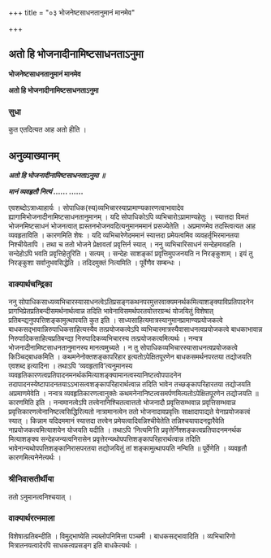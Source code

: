 +++
title = "०३ भोजनेष्टसाधनतानुमानं मानमेव"

+++


## अतो हि भोजनादीनामिष्टसाधनताऽनुमा

**भोजनेष्टसाधनतानुमानं मानमेव**

**अतो हि भोजनादीनामिष्टसाधनताऽनुमा**

### **सुधा**

कुत एतदित्यत आह अतो हीति ।

## **अनुव्याख्यानम्**

***अतो हि भोजनादीनामिष्टसाधनताऽनुमा ॥***

***मानं व्यवहृतौ नित्यं ...... ......***

एवशब्दोऽत्राध्याहार्यः । सोपाधिक(स्य)व्यभिचारस्याप्रामाण्यकारणत्वाभावादेव ह्यागामिभोजनादीनामिष्टसाधनतानुमानम् । यदि सोपाधिकोऽपि व्यभिचारोऽप्रामाण्यहेतुः । स्यात्तदा विमतं भोजनमिष्टसाधनं भोजनत्वात् ह्यस्तनभोजनवदित्यनुमानममानं प्रसज्येतेति । अप्रमाणमेव तदस्त्वित्यत आह व्यवहृताविति । कारणमिति शेषः । यदि व्यभिचारेणेदममानं स्यात्तदा प्रमेयत्वमिव व्यवहर्तृभिरमानतया निश्चीयेतापि । तथा च ततो भोजने प्रेक्षावतां प्रवृत्तिर्न स्यात् । ननु व्यभिचारिसाधनं सन्देहमावहति । सन्देहोऽपि भवति प्रवृत्तिहेतुरिति । सत्यम् । सन्देहः साशङ्कां प्रवृत्तिमुपजनयति न निरङ्कुशाम् । इयं तु निरङ्कुशा सर्वानुभवसिद्धेति । तदिदमुक्तं नित्यमिति । पूर्वेणैव सम्बन्धः ।

### **वाक्यार्थचन्द्रिका**

ननु सोपाधिकसाध्यव्यभिचारस्यासाधनत्वेऽतिप्रसङ्गकथनपरमुत्तरवाक्यमनर्थकमित्याशङ्क्याविप्रतिपादनेन प्रागभिप्रेतप्रतिबन्दीसमर्थनार्थत्वान्न तदिति भावेनाविसमर्थपरतयोत्तरग्रन्थं योजयितुं विशेषात् प्रतिबन्द्यनुपपत्तिशङ्कामुत्थापयति कुत इति । साध्यसाहित्यमात्रस्यानुमानप्रामाण्यप्रयोजकत्वे बाधकसद्भावान्निरुपाधिकसाहित्यस्यैव तत्प्रयोजकत्वेऽपि व्यभिचारमात्रस्यैवासाधनत्वप्रयोजकत्वे बाधकाभावान्न निरुपादिकसाहित्यप्रतिबन्द्या निरुपादिकव्यभिचारस्य तत्प्रयोजकत्वमित्यर्थः । नन्वत्र भोजनादीनामिष्टसाधनतानुमानस्य मानत्वमुच्यते । न तु सोपाधिकव्यभिचारस्यासाधनत्वप्रयोजकत्वे किञ्चिद्बाधकमिति । कथमनेनोक्तशङ्कापरिहार इत्यतोऽपेक्षितपूरणेन बाधकसमर्थनपरतया तद्योजयति एवशब्द इत्यादिना । तथाऽपि ‘व्यवहृतावि’त्यनुमानस्य व्यवहृतिकारणत्वप्रतिपादनमनर्थकमित्याशङ्क्यामानत्वस्यानिष्टत्वोपपादनेन तदापादनस्येष्टापादनतयाऽऽभासत्वशङ्कापरिहारार्थत्वान्न तदिति भावेन तच्छङ्कापरिहारतया तद्योजयति अप्रमाणमेवेति । नन्वत्र व्यवहृतिकारणत्वानुक्तेः कथमनेनानिष्टत्वसमर्पणमित्यतोऽपेक्षितपूरणेन तद्योजयति ॥ कारणमिति इति । नन्वमानत्वेऽपि तत्त्वेनानिश्चितत्वात्ततो भोजनादौ प्रवृत्तिसम्भवान्न प्रवृत्तिसम्भवान्न प्रवृत्तिकारणत्वेनानिष्टत्वसिद्धिरित्यतो नात्रामानत्वेन ततो भोजनादावप्रवृत्तिः साक्षादापाद्यते येनाप्रयोजकत्वं स्यात् । किन्नाम यदिदममानं स्यात्तदा तत्त्वेन प्रमेयत्वादिवन्निश्चीयेतेति तन्निश्चयापादनद्वारैवेति नाप्रयोजकत्वमित्याशयेन योजयति यदीति । तथाऽपि ‘नित्यमि’ति प्रवृत्तेर्निश्शङ्कत्वप्रतिपादनमनर्थक मित्याशङ्क्य सन्देहजन्यत्वनिरासेन प्रवृत्तेरन्यथोपपत्तिशङ्कापरिहारार्थत्वान्न तदिति भावेनान्यथोपपत्तिशङ्कानिरासपरतया तद्योजयितुं तां शङ्कामुत्थापयति नन्विति ॥ पूर्वेणेति । व्यवहृतौ कारणमित्यनेनेत्यर्थः ।

### **श्रीनिवासतीर्थीया**

ततो ऽनुमानत्वनिश्चयात् ।

### **वाक्यार्थरत्नमाला**

विशेषात्प्रतिबन्दीति । विमुद्भाष्येति ल्यब्लोपनिमित्ता पञ्चमी । बाधकसद्भावादिति । व्यभिचारिणो मित्रातनयत्वादेरपि साधकत्वप्रसङ्ग इति बाधकेत्यर्थः ।

